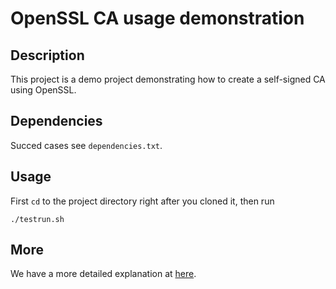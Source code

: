 # OpenSSL CA usage demonstration

## Description

This project is a demo project demonstrating how to create a self-signed CA using OpenSSL.

## Dependencies

Succed cases see `dependencies.txt`.

## Usage

First `cd` to the project directory right after you cloned it, then run

```
./testrun.sh
```

## More

We have a more detailed explanation at [here](https://beyondstars.xyz/posts/openssl-certificates/).